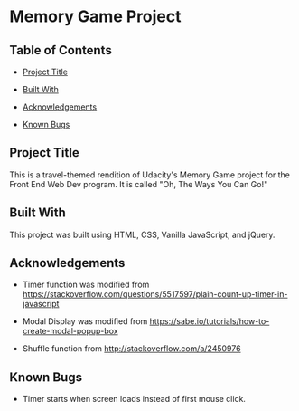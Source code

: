 # Memory Game Project

## Table of Contents

* [Project Title](#projectTitle)

* [Built With](#builtWith)

* [Acknowledgements](#acknowledgments)

* [Known Bugs](#knownBugs)

## Project Title

This is a travel-themed rendition of Udacity's Memory Game project for the Front End Web Dev program.  It is called "Oh, The Ways You Can Go!"

## Built With

This project was built using HTML, CSS, Vanilla JavaScript, and jQuery.

## Acknowledgements

*  Timer function was modified from https://stackoverflow.com/questions/5517597/plain-count-up-timer-in-javascript

*  Modal Display was modified from https://sabe.io/tutorials/how-to-create-modal-popup-box

*  Shuffle function from http://stackoverflow.com/a/2450976

## Known Bugs

* Timer starts when screen loads instead of first mouse click.
